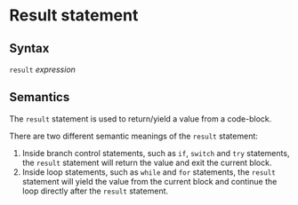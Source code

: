 # Result statement

## Syntax
<style type="text/css">
strong {
    color: green !important;
    font-weight: normal !important;
}
</style>

`result` _expression_

## Semantics
The `result` statement is used to return/yield a value from a code-block.

There are two different semantic meanings of the `result` statement:
 1. Inside branch control statements, such as `if`, `switch` and `try`
    statements, the `result` statement will return the value and exit the
    current block.
 2. Inside loop statements, such as `while` and `for` statements, the `result`
    statement will yield the value from the current block and continue the loop
    directly after the `result` statement.

